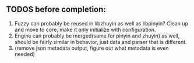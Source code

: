 ## TODOS before completion:
1. Fuzzy can probably be reused in libzhuyin as well as libpinyin? Clean up and move to core, make it only initialize with configuration.
2. Engine can probably be merged(same for pinyin and zhuyin) as well, should be fairly similar in behavior, just data and parser that is different. 
3. (remove json metadata output, figure out what metadata is even needed)